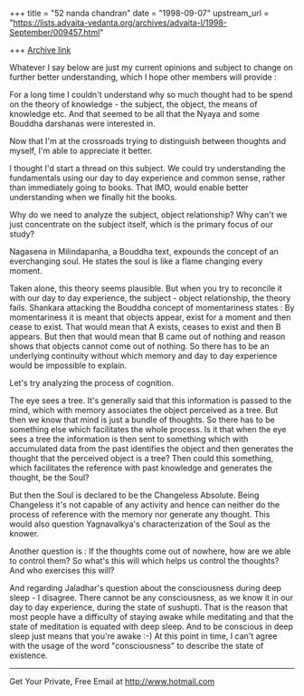 +++
title = "52 nanda chandran"
date = "1998-09-07"
upstream_url = "https://lists.advaita-vedanta.org/archives/advaita-l/1998-September/009457.html"

+++
[Archive link](https://lists.advaita-vedanta.org/archives/advaita-l/1998-September/009457.html)

Whatever I say below are just my current opinions and subject to change
on further better understanding, which I hope other members will provide
:

For a long time I couldn't understand why so much thought had to be
spend on the theory of knowledge - the subject, the object, the means of
knowledge etc. And that seemed to be all that the Nyaya and some Bouddha
darshanas were interested in.

Now that I'm at the crossroads trying to distinguish between thoughts
and myself, I'm able to appreciate it better.

I thought I'd start a thread on this subject. We could try understanding
the fundamentals using our day to day experience and common sense,
rather than immediately going to books. That IMO, would enable better
understanding when we finally hit the books.

Why do we need to analyze the subject, object relationship? Why can't we
just concentrate on the subject itself, which is the primary focus of
our study?

Nagasena in Milindapanha, a Bouddha text, expounds the concept of an
everchanging soul. He states the soul is like a flame changing every
moment.

Taken alone, this theory seems plausible. But when you try to reconcile
it with our day to day experience, the subject - object relationship,
the theory fails. Shankara attacking the Bouddha concept of
momentariness states : By momentariness it is meant that objects appear,
exist for a moment and then cease to exist. That would mean that A
exists, ceases to exist and then B appears. But then that would mean
that B came out of nothing and reason shows that objects cannot come out
of nothing. So there has to be an underlying continuity without which
memory and day to day experience would be impossible to explain.

Let's try analyzing the process of cognition.

The eye sees a tree. It's generally said that this information is passed
to the mind, which with memory associates the object perceived as a
tree. But then we know that mind is just a bundle of thoughts. So there
has to be something else which facilitates the whole process. Is it that
when the eye sees a tree the information is then sent to something which
with accumulated data from the past identifies the object and then
generates the thought that the perceived object is a tree? Then could
this something, which facilitates the reference with past knowledge and
generates the thought, be the Soul?

But then the Soul is declared to be the Changeless Absolute. Being
Changeless it's not capable of any activity and hence can neither do the
process of reference with the memory nor generate any thought. This
would also question Yagnavalkya's characterization of the Soul as the
knower.

Another question is : If the thoughts come out of nowhere, how are we
able to control them? So what's this will which helps us control the
thoughts? And who exercises this will?

And regarding Jaladhar's question about the consciousness during deep
sleep - I disagree. There cannot be any consciousness, as we know it in
our day to day experience, during the state of sushupti. That is the
reason that most people have a difficulty of staying awake while
meditating and that the state of meditation is equated with deep sleep.
And to be conscious in deep sleep just means that you're awake :-) At
this point in time, I can't agree with the usage of the word
"consciousness" to describe the state of existence.


______________________________________________________
Get Your Private, Free Email at http://www.hotmail.com


